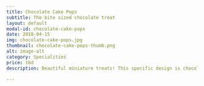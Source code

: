 ```yaml
---
title: Chocolate Cake Pops
subtitle: The bite sized chocolate treat
layout: default
modal-id: chocolate-cake-pops
date: 2018-04-15
img: chocolate-cake-pops.jpg
thumbnail: chocolate-cake-pops-thumb.png
alt: image-alt
category: Specialities
price: tbd
description: Beautiful miniature treats! This specific design is chocolate flavoured and decorated in blue and white chocolate, ideal for any occasion.

---
```

